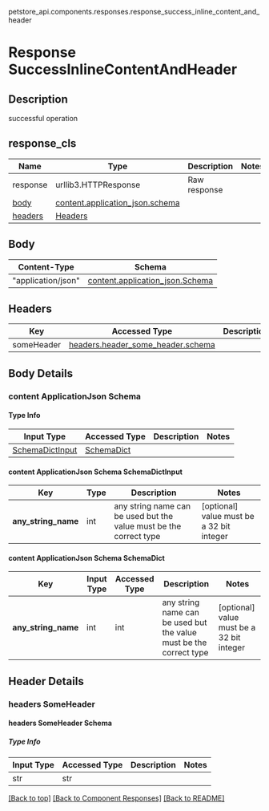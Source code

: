 petstore_api.components.responses.response_success_inline_content_and_header
# Response SuccessInlineContentAndHeader

## Description
successful operation

## response_cls
Name | Type | Description  | Notes
------------- | ------------- | ------------- | -------------
response | urllib3.HTTPResponse | Raw response |
[body](#body) | [content.application_json.schema](#content-applicationjson-schema) |  |
[headers](#headers) | [Headers](#headers) |  |

## Body
Content-Type | Schema
------------ | -------
"application/json" | [content.application_json.Schema](#content-applicationjson-schema)

## Headers
Key | Accessed Type | Description  | Notes
------------- | ------------- | ------------- | -------------
someHeader | [headers.header_some_header.schema](#headers-someheader-schema) | | optional

## Body Details
### content ApplicationJson Schema

#### Type Info
Input Type | Accessed Type | Description | Notes
------------ | ------------- | ------------- | -------------
[SchemaDictInput](#content-applicationjson-schema-schemadictinput) | [SchemaDict](#content-applicationjson-schema-schemadict) |  |

#### content ApplicationJson Schema SchemaDictInput
Key | Type |  Description | Notes
------------ | ------------- | ------------- | -------------
**any_string_name** | int | any string name can be used but the value must be the correct type | [optional] value must be a 32 bit integer

#### content ApplicationJson Schema SchemaDict
Key | Input Type | Accessed Type | Description | Notes
------------ | ------------- | ------------- | ------------- | -------------
**any_string_name** | int | int | any string name can be used but the value must be the correct type | [optional] value must be a 32 bit integer

## Header Details
### headers SomeHeader

#### headers SomeHeader Schema

##### Type Info
Input Type | Accessed Type | Description | Notes
------------ | ------------- | ------------- | -------------
str | str |  |

[[Back to top]](#top) [[Back to Component Responses]](../../../README.md#Component-Responses) [[Back to README]](../../../README.md)
